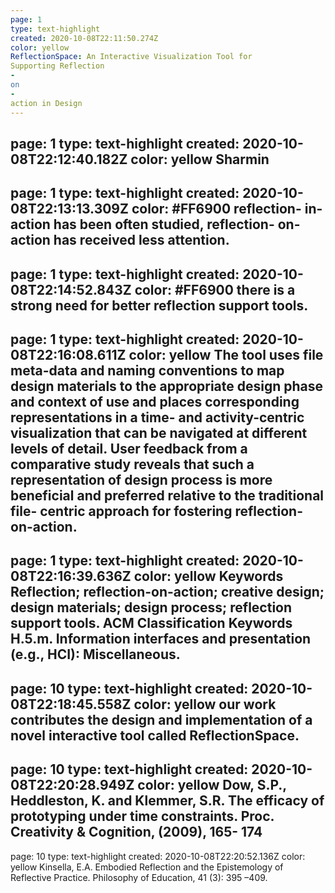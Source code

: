 ```yaml
---
page: 1
type: text-highlight
created: 2020-10-08T22:11:50.274Z
color: yellow
ReflectionSpace: An Interactive Visualization Tool for 
Supporting Reflection
-
on
-
action in Design
---
```

page: 1
type: text-highlight
created: 2020-10-08T22:12:40.182Z
color: yellow
Sharmin 
---
page: 1
type: text-highlight
created: 2020-10-08T22:13:13.309Z
color: #FF6900
reflection- in-action  has  been  often  studied, 
reflection- on-action   has   received   less   attention.
---
page: 1
type: text-highlight
created: 2020-10-08T22:14:52.843Z
color: #FF6900
there  is  a  strong 
need  for  better  reflection  support  tools.
---
page: 1
type: text-highlight
created: 2020-10-08T22:16:08.611Z
color: yellow
 The  tool 
uses  file  meta-data  and  naming conventions to  map  design 
materials to the appropriate design phase and context of use 
and  places  corresponding  representations  in  a  time-  and 
activity-centric   visualization   that   can   be   navigated   at 
different levels of detail. User feedback from a comparative 
study reveals that such a  representation of design process is 
more beneficial and preferred relative to the traditional file-
centric approach for fostering reflection- on-action.
---
page: 1
type: text-highlight
created: 2020-10-08T22:16:39.636Z
color: yellow
Keywords 
Reflection; reflection-on-action; creative design; design 
materials; design process; reflection support tools.
ACM Classification Keywords 
H.5.m. Information interfaces and presentation (e.g., HCI): 
Miscellaneous. 
---
page: 10
type: text-highlight
created: 2020-10-08T22:18:45.558Z
color: yellow
our 
work contributes the design and implementation of a novel 
interactive  tool  called  ReflectionSpace.
---
page: 10
type: text-highlight
created: 2020-10-08T22:20:28.949Z
color: yellow
Dow,  S.P.,  Heddleston,  K.  and  Klemmer,  S.R.  The 
efficacy  of  prototyping  under  time  constraints.    Proc. 
Creativity & Cognition, (2009), 165- 174
---
page: 10
type: text-highlight
created: 2020-10-08T22:20:52.136Z
color: yellow
Kinsella,  E.A.  Embodied  Reflection  and  the 
Epistemology   of   Reflective   Practice.  Philosophy   of 
Education, 41 (3): 395 –409.
